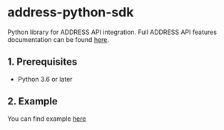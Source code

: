 # address-python-sdk

Python library for ADDRESS API integration. Full ADDRESS API features documentation can be found [here](https://docs.address.so/).

## 1. Prerequisites

* Python 3.6 or later

## 2. Example

You can find example [here](./example.py)

